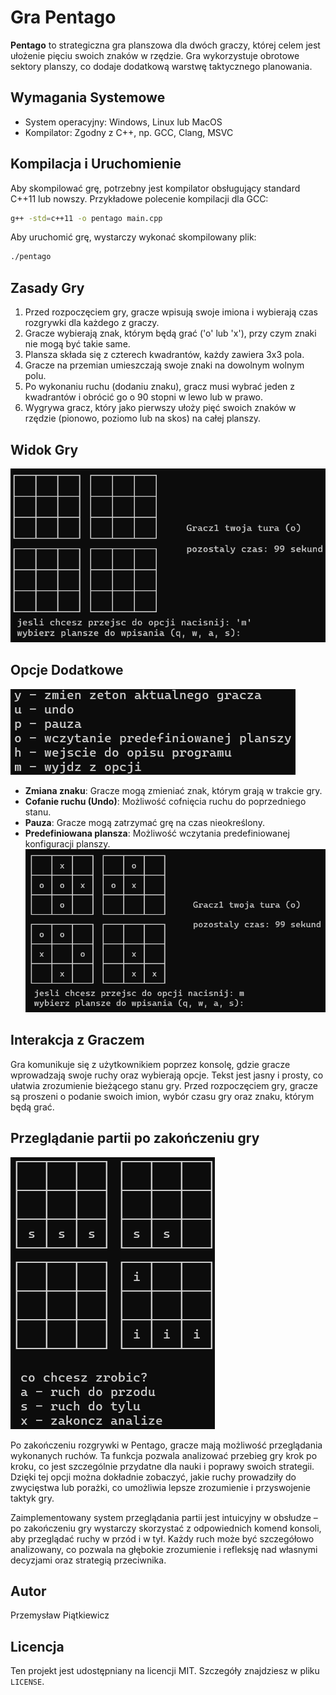 # Gra Pentago

**Pentago** to strategiczna gra planszowa dla dwóch graczy, której celem jest ułożenie pięciu swoich znaków w rzędzie. Gra wykorzystuje obrotowe sektory planszy, co dodaje dodatkową warstwę taktycznego planowania.

## Wymagania Systemowe
- System operacyjny: Windows, Linux lub MacOS
- Kompilator: Zgodny z C++, np. GCC, Clang, MSVC

## Kompilacja i Uruchomienie
Aby skompilować grę, potrzebny jest kompilator obsługujący standard C++11 lub nowszy. Przykładowe polecenie kompilacji dla GCC:
```bash
g++ -std=c++11 -o pentago main.cpp
```
Aby uruchomić grę, wystarczy wykonać skompilowany plik:
```bash
./pentago
```

## Zasady Gry
1. Przed rozpoczęciem gry, gracze wpisują swoje imiona i wybierają czas rozgrywki dla każdego z graczy.
2. Gracze wybierają znak, którym będą grać ('o' lub 'x'), przy czym znaki nie mogą być takie same.
3. Plansza składa się z czterech kwadrantów, każdy zawiera 3x3 pola.
4. Gracze na przemian umieszczają swoje znaki na dowolnym wolnym polu.
5. Po wykonaniu ruchu (dodaniu znaku), gracz musi wybrać jeden z kwadrantów i obrócić go o 90 stopni w lewo lub w prawo.
6. Wygrywa gracz, który jako pierwszy ułoży pięć swoich znaków w rzędzie (pionowo, poziomo lub na skos) na całej planszy.

## Widok Gry
![Widok Gry](images/widok.png)

## Opcje Dodatkowe
![Opcje Gry](images/opcje.png)
- **Zmiana znaku**: Gracze mogą zmieniać znak, którym grają w trakcie gry.
- **Cofanie ruchu (Undo)**: Możliwość cofnięcia ruchu do poprzedniego stanu.
- **Pauza**: Gracze mogą zatrzymać grę na czas nieokreślony.
- **Predefiniowana plansza**: Możliwość wczytania predefiniowanej konfiguracji planszy.
![Predefiniowana Plansza](images/predefiniowana.png)
## Interakcja z Graczem
Gra komunikuje się z użytkownikiem poprzez konsolę, gdzie gracze wprowadzają swoje ruchy oraz wybierają opcje. Tekst jest jasny i prosty, co ułatwia zrozumienie bieżącego stanu gry. Przed rozpoczęciem gry, gracze są proszeni o podanie swoich imion, wybór czasu gry oraz znaku, którym będą grać.

## Przeglądanie partii po zakończeniu gry
![Analiza gry](images/analiza.png)

Po zakończeniu rozgrywki w Pentago, gracze mają możliwość przeglądania wykonanych ruchów. Ta funkcja pozwala analizować przebieg gry krok po kroku, co jest szczególnie przydatne dla nauki i poprawy swoich strategii. Dzięki tej opcji można dokładnie zobaczyć, jakie ruchy prowadziły do zwycięstwa lub porażki, co umożliwia lepsze zrozumienie i przyswojenie taktyk gry.

Zaimplementowany system przeglądania partii jest intuicyjny w obsłudze – po zakończeniu gry wystarczy skorzystać z odpowiednich komend konsoli, aby przeglądać ruchy w przód i w tył. Każdy ruch może być szczegółowo analizowany, co pozwala na głębokie zrozumienie i refleksję nad własnymi decyzjami oraz strategią przeciwnika.
## Autor

Przemysław Piątkiewicz

## Licencja

Ten projekt jest udostępniany na licencji MIT. Szczegóły znajdziesz w pliku `LICENSE`.

